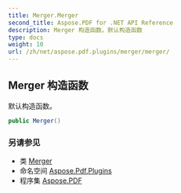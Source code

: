 ```yaml
---
title: Merger.Merger
second_title: Aspose.PDF for .NET API Reference
description: Merger 构造函数。默认构造函数
type: docs
weight: 10
url: /zh/net/aspose.pdf.plugins/merger/merger/
---
```

## Merger 构造函数

默认构造函数。

```csharp
public Merger()
```

### 另请参见

* 类 [Merger](../)
* 命名空间 [Aspose.Pdf.Plugins](../../../aspose.pdf.plugins/)
* 程序集 [Aspose.PDF](../../../)